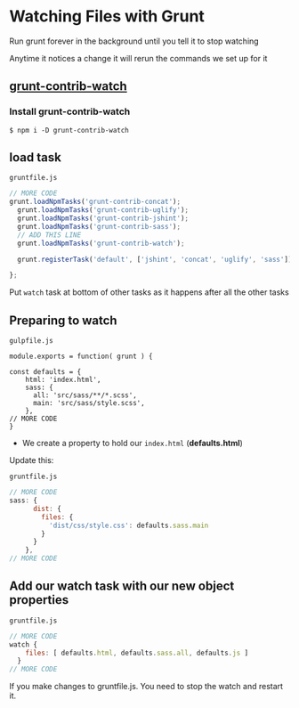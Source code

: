 # Watching Files with Grunt
Run grunt forever in the background until you tell it to stop watching

Anytime it notices a change it will rerun the commands we set up for it

## [grunt-contrib-watch](https://www.npmjs.com/package/grunt-contrib-watch)

### Install grunt-contrib-watch

`$ npm i -D grunt-contrib-watch`

## load task

`gruntfile.js`

```js
// MORE CODE
grunt.loadNpmTasks('grunt-contrib-concat');
  grunt.loadNpmTasks('grunt-contrib-uglify');
  grunt.loadNpmTasks('grunt-contrib-jshint');
  grunt.loadNpmTasks('grunt-contrib-sass');
  // ADD THIS LINE
  grunt.loadNpmTasks('grunt-contrib-watch');

  grunt.registerTask('default', ['jshint', 'concat', 'uglify', 'sass']);

};
```

Put `watch` task at bottom of other tasks as it happens after all the other tasks

## Preparing to watch

`gulpfile.js`

```
module.exports = function( grunt ) {

const defaults = {
    html: 'index.html',
    sass: {
      all: 'src/sass/**/*.scss',
      main: 'src/sass/style.scss',
    },
// MORE CODE
}
```

* We create a property to hold our `index.html` (**defaults.html**)

Update this:

`gruntfile.js`

```js
// MORE CODE
sass: {
      dist: {
        files: {
          'dist/css/style.css': defaults.sass.main
        }
      }
    },
// MORE CODE
```

## Add our watch task with our new object properties
`gruntfile.js`

```js
// MORE CODE
watch {
    files: [ defaults.html, defaults.sass.all, defaults.js ]
  }
// MORE CODE
```

If you make changes to gruntfile.js. You need to stop the watch and restart it.
